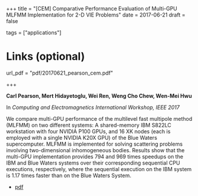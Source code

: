 +++
title = "[CEM] Comparative Performance Evaluation of Multi-GPU MLFMM Implementation for 2-D VIE Problems"
date = 2017-06-21
draft = false

tags = ["applications"]

# Links (optional)
url_pdf = "pdf/20170621_pearson_cem.pdf"


+++

**Carl Pearson, Mert Hidayetoglu, Wei Ren, Weng Cho Chew, Wen-Mei Hwu**

In *Computing and Electromagnetics International Workshop, IEEE 2017*

We compare multi-GPU performance of the multilevel fast multipole method (MLFMM) on two different systems: A shared-memory IBM S822LC workstation with four NVIDIA P100 GPUs, and 16 XK nodes (each is employed with a single NVIDIA K20X GPU) of the Blue Waters supercomputer. MLFMM is implemented for solving scattering problems involving two-dimensional inhomogeneous bodies. Results show that the multi-GPU implementation provides 794 and 969 times speedups on the IBM and Blue Waters systems over their corresponding sequential CPU executions, respectively, where the sequential execution on the IBM system is 1.17 times faster than on the Blue Waters System.

* [pdf](/pdf/20170621_pearson_cem.pdf)